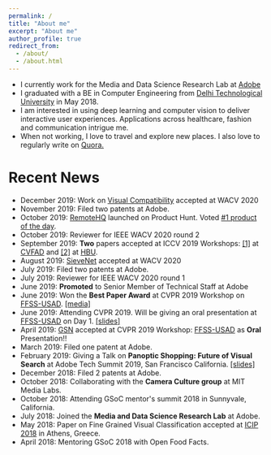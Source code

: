 ```yaml
---
permalink: /
title: "About me"
excerpt: "About me"
author_profile: true
redirect_from: 
  - /about/
  - /about.html
---
```


<!-- <p align="center">
  <img src="../files/myphoto.jpg?raw=true" alt="Photo" style="width: 450px;"/> 
</p> -->

* I currently work for the Media and Data Science Research Lab at <a href="https://wwww.adobe.com" target="_blank">Adobe</a>
* I graduated with a BE in Computer Engineering from <a href="https://www.dtu.ac.in" target="_blank">Delhi Technological University</a> in May 2018. 
* I am interested in using deep learning and computer vision to deliver interactive user experiences. Applications across healthcare, fashion and communication intrigue me.
* When not working, I love to travel and explore new places. I also love to regularly write on <a href="https://www.quora.com/profile/Ayush-Chopra" target="_blank">Quora.</a>

# Recent News
* December 2019: Work on <a href="http://ayushchopra.me/publications/compatibilitywacv">Visual Compatibility</a> accepted at WACV 2020
* November 2019: Filed two patents at Adobe.
* October 2019: <a href="www.remotehq.com" target="_blank">RemoteHQ</a> launched on Product Hunt. Voted <a href="https://www.producthunt.com/posts/remotehq" target="_blank">#1 product of the day</a>.
* October 2019: Reviewer for IEEE WACV 2020 round 2
* September 2019: <b>Two</b> papers accepted at ICCV 2019 Workshops: <a href="http://ayushchopra.me/publications/iccvw_cvfad">[1]</a> at <a href="https://sites.google.com/view/cvcreative" target="_blank">CVFAD</a> and <a href="http://ayushchopra.me/publications/iccvw_hbu">[2]</a> at <a href="https://project.inria.fr/whbu/" target="_blank">HBU</a>.
* August 2019: <a href="http://ayushchopra.me/publications/vitonwacv">SieveNet</a> accepted at WACV 2020
* July 2019: Filed two patents at Adobe.
* July 2019: Reviewer for IEEE WACV 2020 round 1
* June 2019: <b>Promoted</b> to Senior Member of Technical Staff at Adobe
* June 2019: Won the <b>Best Paper Award</b> at CVPR 2019 Workshop on <a href='https://project.inria.fr/usad/ffss-usad-cvpr-2019/' target='_blank'>FFSS-USAD</a>. <a href="https://twitter.com/naverlabseurope/status/1140376555341795328" target="_blank">[media]</a>
* June 2019: Attending CVPR 2019. Will be giving an oral presentation at <a href='https://project.inria.fr/usad/ffss-usad-cvpr-2019/' target='_blank'>FFSS-USAD</a> on Day 1. <a href="https://drive.google.com/open?id=1t28f3S64evD4UdDA3-FH3tOSJ-n1nPdb" target="_blank">[slides]</a>
* April 2019: <a href="http://ayushchopra.me/publications/cvprw2019" target="_blank">GSN</a> accepted at CVPR 2019 Workshop: <a href='https://project.inria.fr/usad/ffss-usad-cvpr-2019/' target='_blank'>FFSS-USAD</a> as <b>Oral</b> Presentation!!
* March 2019: Filed one patent at Adobe.
* February 2019: Giving a Talk on <b>Panoptic Shopping: Future of Visual Search</b> at Adobe Tech Summit 2019, San Francisco California. <a href="https://drive.google.com/open?id=192RQtpUpRPPFxHQLICTVM5ptNN5pvIix">[slides]</a>
* December 2018: Filed 2 patents at Adobe.
* October 2018: Collaborating with the <b>Camera Culture group</b> at MIT Media Labs.
* October 2018: Attending GSoC mentor's summit 2018 in Sunnyvale, California.
* July 2018: Joined the <b>Media and Data Science Research Lab</b> at Adobe.
* May 2018: Paper on Fine Grained Visual Classification accepted at <a href="https://2018.ieeeicip.org/" target="_blank">ICIP 2018</a> in Athens, Greece.
* April 2018: Mentoring GSoC 2018 with Open Food Facts.
